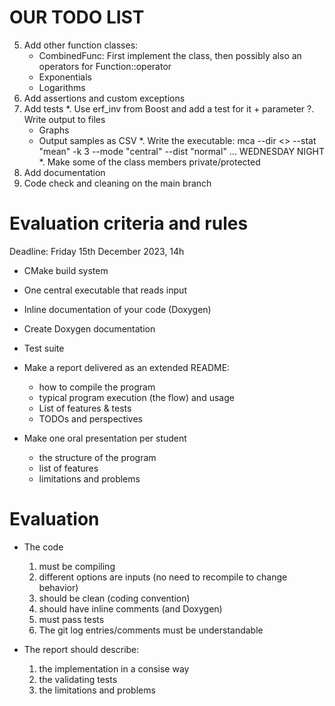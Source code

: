 # OUR TODO LIST

5. Add other function classes:
    - CombinedFunc: First implement the class, then possibly also an operators for Function::operator
    - Exponentials
    - Logarithms
6. Add assertions and custom exceptions
7. Add tests
*. Use erf_inv from Boost and add a test for it + parameter
?. Write output to files
    - Graphs
    - Output samples as CSV
*. Write the executable: mca --dir <> --stat "mean" -k 3 --mode "central" --dist "normal" ...
WEDNESDAY NIGHT
*. Make some of the class members private/protected
8. Add documentation
9. Code check and cleaning on the main branch


# Evaluation criteria and rules

Deadline: Friday 15th December 2023, 14h

- CMake build system

- One central executable that reads input

- Inline documentation of your code (Doxygen)

- Create Doxygen documentation

- Test suite

- Make a report delivered as an extended README:
    - how to compile the program
    - typical program execution (the flow) and usage
    - List of features & tests
    - TODOs and perspectives

- Make one oral presentation per student
    - the structure of the program
    - list of features
    - limitations and problems


# Evaluation
- The code
    1. must be compiling
    2. different options are inputs (no need to recompile to change behavior)
    3. should be clean (coding convention)
    4. should have inline comments (and Doxygen)
    5. must pass tests
    6. The git log entries/comments must be understandable

- The report should describe:
    1. the implementation in a consise way
    2. the validating tests
    3. the limitations and problems
